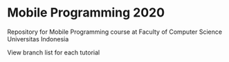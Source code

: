 # Mobile Programming 2020
Repository for Mobile Programming course at Faculty of Computer Science Universitas Indonesia

View branch list for each tutorial
